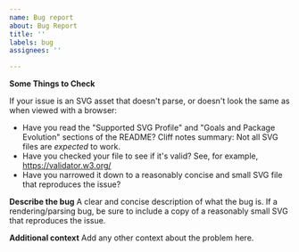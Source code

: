 ```yaml
---
name: Bug report
about: Bug Report
title: ''
labels: bug
assignees: ''

---
```


**Some Things to Check**

If your issue is an SVG asset that doesn't parse, or doesn't look the same as when viewed with a browser:
* Have you read the "Supported SVG Profile" and "Goals and Package Evolution" sections of the README?  Cliff notes summary:  Not all SVG files are *expected* to work.
* Have you checked your file to see if it's valid?  See, for example, https://validator.w3.org/
* Have you narrowed it down to a reasonably concise and small SVG file that reproduces the issue?

**Describe the bug**
A clear and concise description of what the bug is.  If a rendering/parsing bug, be sure to include a copy of a reasonably small SVG that reproduces the issue.

**Additional context**
Add any other context about the problem here.
